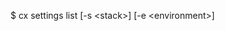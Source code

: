 <!-- layout:code post: settings_usage -->


$ cx settings list [-s &lt;stack&gt;] [-e &lt;environment&gt;]
